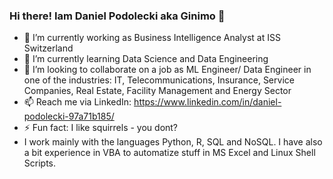 ### Hi there! Iam Daniel Podolecki aka Ginimo 👋

- 🔭 I’m currently working as Business Intelligence Analyst at ISS Switzerland
- 🌱 I’m currently learning Data Science and Data Engineering
- 👯 I’m looking to collaborate on a job as ML Engineer/ Data Engineer in one of the industries: IT, Telecommunications, Insurance, Service Companies, Real Estate, Facility Management and Energy Sector
- 📫 Reach me via LinkedIn: https://www.linkedin.com/in/daniel-podolecki-97a71b185/
- ⚡ Fun fact: I like squirrels - you dont?
- I work mainly with the languages Python, R, SQL and NoSQL. I have also a bit experience in VBA to automatize stuff in MS Excel and Linux Shell Scripts. 
